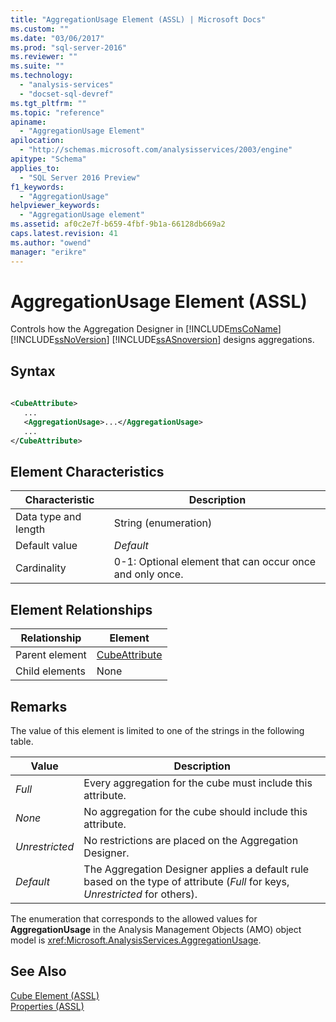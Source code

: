 ```yaml
---
title: "AggregationUsage Element (ASSL) | Microsoft Docs"
ms.custom: ""
ms.date: "03/06/2017"
ms.prod: "sql-server-2016"
ms.reviewer: ""
ms.suite: ""
ms.technology: 
  - "analysis-services"
  - "docset-sql-devref"
ms.tgt_pltfrm: ""
ms.topic: "reference"
apiname: 
  - "AggregationUsage Element"
apilocation: 
  - "http://schemas.microsoft.com/analysisservices/2003/engine"
apitype: "Schema"
applies_to: 
  - "SQL Server 2016 Preview"
f1_keywords: 
  - "AggregationUsage"
helpviewer_keywords: 
  - "AggregationUsage element"
ms.assetid: af0c2e7f-b659-4fbf-9b1a-66128db669a2
caps.latest.revision: 41
ms.author: "owend"
manager: "erikre"
---
```

# AggregationUsage Element (ASSL)
  Controls how the Aggregation Designer in [!INCLUDE[msCoName](../../../advanced-analytics/r-services/tutorials/includes/msconame-md.md)] [!INCLUDE[ssNoVersion](../../../advanced-analytics/r-services/includes/ssnoversion-md.md)] [!INCLUDE[ssASnoversion](../../../analysis-services/includes/ssasnoversion-md.md)] designs aggregations.  
  
## Syntax  
  
```xml  
  
<CubeAttribute>  
   ...  
   <AggregationUsage>...</AggregationUsage>  
   ...  
</CubeAttribute>  
```  
  
## Element Characteristics  
  
|Characteristic|Description|  
|--------------------|-----------------|  
|Data type and length|String (enumeration)|  
|Default value|*Default*|  
|Cardinality|0-1: Optional element that can occur once and only once.|  
  
## Element Relationships  
  
|Relationship|Element|  
|------------------|-------------|  
|Parent element|[CubeAttribute](../../../analysis-services/scripting/data-type/cubeattribute-data-type-assl.md)|  
|Child elements|None|  
  
## Remarks  
 The value of this element is limited to one of the strings in the following table.  
  
|Value|Description|  
|-----------|-----------------|  
|*Full*|Every aggregation for the cube must include this attribute.|  
|*None*|No aggregation for the cube should include this attribute.|  
|*Unrestricted*|No restrictions are placed on the Aggregation Designer.|  
|*Default*|The Aggregation Designer applies a default rule based on the type of attribute (*Full* for keys, *Unrestricted* for others).|  
  
 The enumeration that corresponds to the allowed values for **AggregationUsage** in the Analysis Management Objects (AMO) object model is <xref:Microsoft.AnalysisServices.AggregationUsage>.  
  
## See Also  
 [Cube Element &#40;ASSL&#41;](../../../analysis-services/scripting/objects/cube-element-assl.md)   
 [Properties &#40;ASSL&#41;](../../../analysis-services/scripting/properties/properties-assl.md)  
  
  